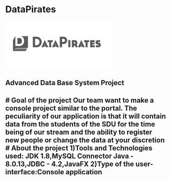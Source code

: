 # DataPirates
![Our_Logo](https://github.com/Abylaikhanaaaaa/DataPirates/blob/main/logo.png)
<h2>Advanced Data Base System Project<h2> 
# Goal of the project
Our team want to make a console project similar to the portal. The peculiarity of our application is that it will contain data from the students of the SDU for the time being of our stream and the ability to register new people or change the data at your discretion
# About the project
1)Tools and Technologies used: JDK 1.8,MySQL Connector Java - 8.0.13,JDBC - 4.2,JavaFX
2)Type of the user-interface:Console application
